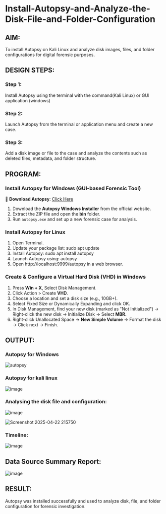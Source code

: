 # Install-Autopsy-and-Analyze-the-Disk-File-and-Folder-Configuration
## AIM:
To install Autopsy on Kali Linux and analyze disk images, files, and folder configurations for digital forensic purposes.

## DESIGN STEPS:
### Step 1:
Install Autopsy using the terminal with the command(Kali Linux) or GUI application (windows)

### Step 2:
Launch Autopsy from the terminal or application menu and create a new case.

### Step 3:
Add a disk image or file to the case and analyze the contents such as deleted files, metadata, and folder structure.

## PROGRAM:
### **Install Autopsy for Windows (GUI-based Forensic Tool)**
🔗 **Download Autopsy**: [Click Here](https://www.autopsy.com/download/)  
1. Download the **Autopsy Windows Installer** from the official website.  
2. Extract the ZIP file and open the **bin** folder.  
3. Run `autopsy.exe` and set up a new forensic case for analysis.

### **Install Autopsy for Linux**
1. Open Terminal.
2. Update your package list: sudo apt update
3. Install Autopsy: sudo apt install autopsy
4. Launch Autopsy using: autopsy
5. Open http://localhost:9999/autopsy in a web browser.

### **Create & Configure a Virtual Hard Disk (VHD) in Windows**

1. Press **Win + X**, Select Disk Management.
2. Click Action > Create **VHD**.
3. Choose a location and set a disk size (e.g., 10GB+).
4. Select Fixed Size or Dynamically Expanding and click OK.
5. In Disk Management, find your new disk (marked as "Not Initialized") -> Right-click the new disk → Initialize Disk → Select **MBR**.
6. Right-click Unallocated Space → **New Simple Volume** → Format the disk -> Click next → Finish.


## OUTPUT:
### Autopsy for Windows
![autopsy](https://github.com/user-attachments/assets/2f5bc402-c133-43e3-8b46-75e30d7a986d)

### Autopsy for kali linux


![image](https://github.com/user-attachments/assets/7f6280b0-b50c-497d-84fc-b42a39450ffa)

### Analysing the disk file and configuration:
![image](https://github.com/user-attachments/assets/a4377b18-14e7-4daa-98f4-a6eb9e85f6b6)

![Screenshot 2025-04-22 215750](https://github.com/user-attachments/assets/461a6099-f23a-4e51-b1be-34e9c5409f10)

### Timeline:
![image](https://github.com/user-attachments/assets/a75f3d66-685b-4883-b3b7-ad8140072d96)

## Data Source Summary Report:
![image](https://github.com/user-attachments/assets/150130e9-703c-483c-b7a3-0135665046c5)


## RESULT:
Autopsy was installed successfully and used to analyze disk, file, and folder configuration for forensic investigation.
